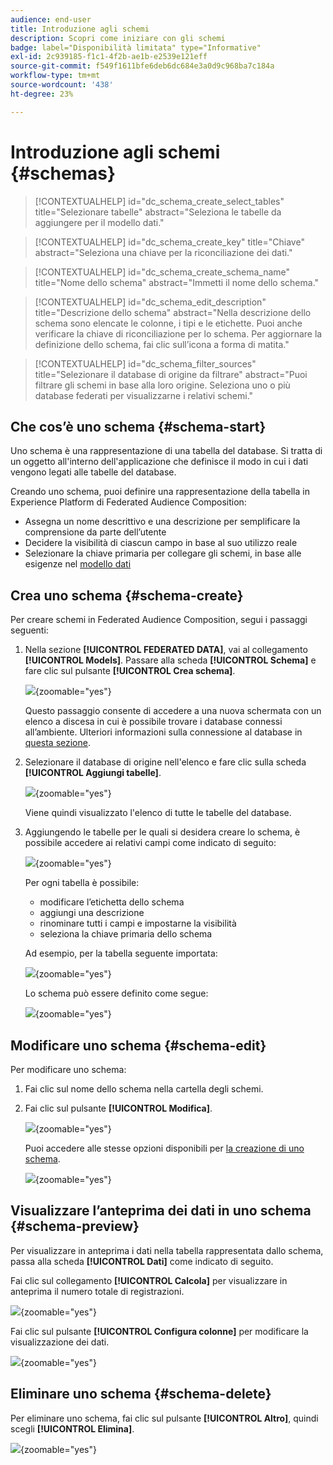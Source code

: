```yaml
---
audience: end-user
title: Introduzione agli schemi
description: Scopri come iniziare con gli schemi
badge: label="Disponibilità limitata" type="Informative"
exl-id: 2c939185-f1c1-4f2b-ae1b-e2539e121eff
source-git-commit: f549f1611bfe6deb6dc684e3a0d9c968ba7c184a
workflow-type: tm+mt
source-wordcount: '438'
ht-degree: 23%

---
```


# Introduzione agli schemi {#schemas}


>[!CONTEXTUALHELP]
>id="dc_schema_create_select_tables"
>title="Selezionare tabelle"
>abstract="Seleziona le tabelle da aggiungere per il modello dati."

>[!CONTEXTUALHELP]
>id="dc_schema_create_key"
>title="Chiave"
>abstract="Seleziona una chiave per la riconciliazione dei dati."

>[!CONTEXTUALHELP]
>id="dc_schema_create_schema_name"
>title="Nome dello schema"
>abstract="Immetti il nome dello schema."


>[!CONTEXTUALHELP]
>id="dc_schema_edit_description"
>title="Descrizione dello schema"
>abstract="Nella descrizione dello schema sono elencate le colonne, i tipi e le etichette. Puoi anche verificare la chiave di riconciliazione per lo schema. Per aggiornare la definizione dello schema, fai clic sull’icona a forma di matita."

>[!CONTEXTUALHELP]
>id="dc_schema_filter_sources"
>title="Selezionare il database di origine da filtrare"
>abstract="Puoi filtrare gli schemi in base alla loro origine. Seleziona uno o più database federati per visualizzarne i relativi schemi."


## Che cos’è uno schema {#schema-start}

Uno schema è una rappresentazione di una tabella del database. Si tratta di un oggetto all&#39;interno dell&#39;applicazione che definisce il modo in cui i dati vengono legati alle tabelle del database.

Creando uno schema, puoi definire una rappresentazione della tabella in Experience Platform di Federated Audience Composition:

* Assegna un nome descrittivo e una descrizione per semplificare la comprensione da parte dell’utente
* Decidere la visibilità di ciascun campo in base al suo utilizzo reale
* Selezionare la chiave primaria per collegare gli schemi, in base alle esigenze nel [modello dati](../data-management/gs-models.md#data-model-start)

## Crea uno schema {#schema-create}

Per creare schemi in Federated Audience Composition, segui i passaggi seguenti:

1. Nella sezione **[!UICONTROL FEDERATED DATA]**, vai al collegamento **[!UICONTROL Models]**. Passare alla scheda **[!UICONTROL Schema]** e fare clic sul pulsante **[!UICONTROL Crea schema]**.

   ![](assets/schema_create.png){zoomable="yes"}

   Questo passaggio consente di accedere a una nuova schermata con un elenco a discesa in cui è possibile trovare i database connessi all’ambiente. Ulteriori informazioni sulla connessione al database in [questa sezione](../connections/connections.md#connections-fdb).

1. Selezionare il database di origine nell&#39;elenco e fare clic sulla scheda **[!UICONTROL Aggiungi tabelle]**.

   ![](assets/schema_tables.png){zoomable="yes"}

   Viene quindi visualizzato l&#39;elenco di tutte le tabelle del database.

1. Aggiungendo le tabelle per le quali si desidera creare lo schema, è possibile accedere ai relativi campi come indicato di seguito:

   ![](assets/schema_fields.png){zoomable="yes"}

   Per ogni tabella è possibile:

   * modificare l’etichetta dello schema
   * aggiungi una descrizione
   * rinominare tutti i campi e impostarne la visibilità
   * seleziona la chiave primaria dello schema

   Ad esempio, per la tabella seguente importata:

   ![](assets/schema_lumaorder.png){zoomable="yes"}

   Lo schema può essere definito come segue:

   ![](assets/schema_lumaorders.png){zoomable="yes"}

## Modificare uno schema {#schema-edit}

Per modificare uno schema:

1. Fai clic sul nome dello schema nella cartella degli schemi.

1. Fai clic sul pulsante **[!UICONTROL Modifica]**.

   ![](assets/schema_edit.png){zoomable="yes"}

   Puoi accedere alle stesse opzioni disponibili per [la creazione di uno schema](#schema-create).

   ![](assets/schema_edit_orders.png){zoomable="yes"}

## Visualizzare l’anteprima dei dati in uno schema {#schema-preview}

Per visualizzare in anteprima i dati nella tabella rappresentata dallo schema, passa alla scheda **[!UICONTROL Dati]** come indicato di seguito.

Fai clic sul collegamento **[!UICONTROL Calcola]** per visualizzare in anteprima il numero totale di registrazioni.

![](assets/schema_data.png){zoomable="yes"}

Fai clic sul pulsante **[!UICONTROL Configura colonne]** per modificare la visualizzazione dei dati.

![](assets/schema_columns.png){zoomable="yes"}

## Eliminare uno schema {#schema-delete}

Per eliminare uno schema, fai clic sul pulsante **[!UICONTROL Altro]**, quindi scegli **[!UICONTROL Elimina]**.

![](assets/schema_delete.png){zoomable="yes"}
